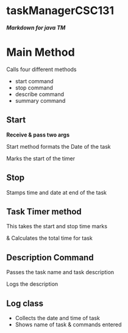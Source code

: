 # taskManagerCSC131
***Markdown for java TM***

Main Method
===========

Calls four different methods

* start command
* stop command
* describe command
* summary command

Start
--------
   **Receive & pass two args**

Start method formats the Date of the task

Marks the start of the timer

Stop 
-------
Stamps time and date at end of the task


Task Timer method
------
This takes the start and stop time marks

  & Calculates the total time for task
  
  
Description Command
----------
Passes the task name and task description

Logs the description 


Log class
-------

* Collects the date and time of task
* Shows name of task & commands entered
